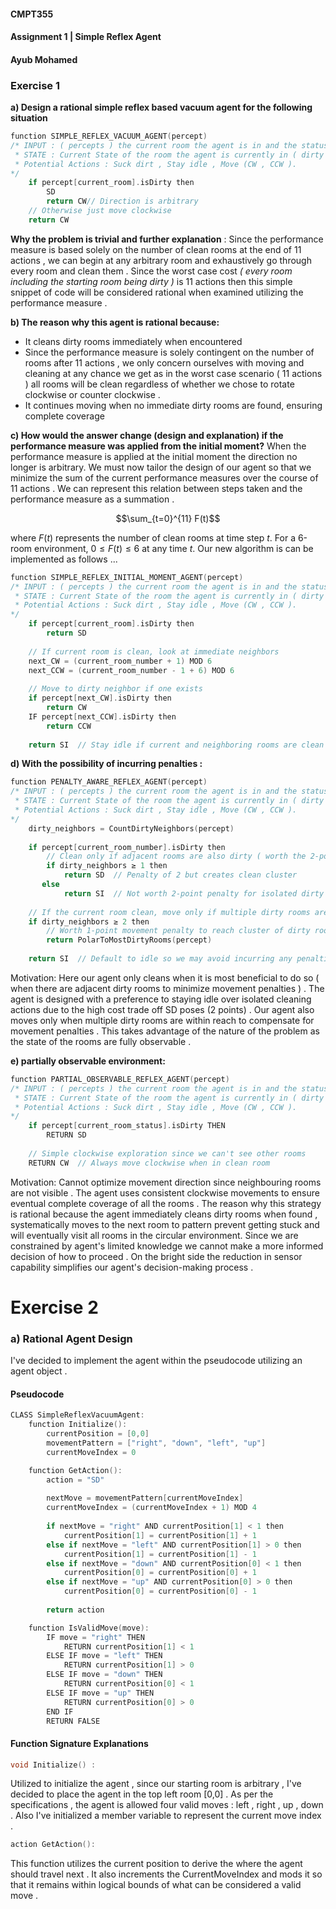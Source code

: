 #### CMPT355
#### Assignment 1 | Simple Reflex Agent
#### Ayub Mohamed 

### Exercise 1

**a) Design a rational simple reflex based vacuum agent for the following situation**

```c
function SIMPLE_REFLEX_VACUUM_AGENT(percept) 
/* INPUT : ( percepts ) the current room the agent is in and the status of the    * rooms . 
 * STATE : Current State of the room the agent is currently in ( dirty / clean ) 
 * Potential Actions : Suck dirt , Stay idle , Move (CW , CCW ). 
*/   
	if percept[current_room].isDirty then
		SD 
		return CW// Direction is arbitrary 
	// Otherwise just move clockwise 
	return CW		
```

**Why the problem is trivial and further explanation** : Since the performance measure is based solely on the number of clean rooms at the end of 11 actions , we can begin at any arbitrary room and exhaustively go through every room and clean them . Since the worst case cost *( every room including the starting room being dirty )*  is 11 actions then this simple snippet of code will be considered rational when examined utilizing the performance measure  . 

**b) The reason why this agent is rational because:**
- It cleans dirty rooms immediately when encountered
- Since the performance measure is solely contingent on the number of rooms  after 11 actions  , we only concern ourselves with moving and cleaning at any chance we get as in the worst case scenario ( 11 actions ) all rooms will be clean regardless of whether we chose to rotate clockwise or counter clockwise . 
- It continues moving when no immediate dirty rooms are found, ensuring complete coverage

**c) How would the answer change (design and explanation) if the performance measure was applied from the initial moment?**  When the performance measure is applied at the initial moment the direction no longer is arbitrary.  We must now tailor the design of our agent so that we minimize the sum of the current performance measures over the course of 11 actions . We can represent this relation between steps taken and the performance measure as a summation . 

$$\sum_{t=0}^{11} F(t)$$

where $F(t)$ represents the number of clean rooms at time step $t$. For a 6-room environment, $0 \leq F(t) \leq 6$ at any time $t$. Our new algorithm is can be implemented as follows ...

```c
function SIMPLE_REFLEX_INITIAL_MOMENT_AGENT(percept) 
/* INPUT : ( percepts ) the current room the agent is in and the status of the    * rooms . 
 * STATE : Current State of the room the agent is currently in ( dirty / clean ) 
 * Potential Actions : Suck dirt , Stay idle , Move (CW , CCW ). 
*/   
	if percept[current_room].isDirty then
        return SD
    
    // If current room is clean, look at immediate neighbors
    next_CW = (current_room_number + 1) MOD 6
    next_CCW = (current_room_number - 1 + 6) MOD 6
    
    // Move to dirty neighbor if one exists
	if percept[next_CW].isDirty then
        return CW
    IF percept[next_CCW].isDirty then  
        return CCW
    
    return SI  // Stay idle if current and neighboring rooms are clean
```

**d) With  the possibility of incurring penalties :**

```c
function PENALTY_AWARE_REFLEX_AGENT(percept) 
/* INPUT : ( percepts ) the current room the agent is in and the status of the    * rooms . 
 * STATE : Current State of the room the agent is currently in ( dirty / clean ) 
 * Potential Actions : Suck dirt , Stay idle , Move (CW , CCW ). 
*/   
    dirty_neighbors = CountDirtyNeighbors(percept)
    
    if percept[current_room_number].isDirty then  
        // Clean only if adjacent rooms are also dirty ( worth the 2-point penalty )
        if dirty_neighbors ≥ 1 then  
            return SD  // Penalty of 2 but creates clean cluster
	   else 
            return SI  // Not worth 2-point penalty for isolated dirty room
    
    // If the current room clean, move only if multiple dirty rooms are adjacent
    if dirty_neighbors ≥ 2 then  
        // Worth 1-point movement penalty to reach cluster of dirty rooms
        return PolarToMostDirtyRooms(percept)
    
    return SI  // Default to idle so we may avoid incurring any penalties
```

Motivation:
Here our agent only cleans when it is most beneficial to do so ( when there are adjacent dirty rooms to minimize movement penalties ) . The agent is designed with a preference to staying idle over isolated cleaning actions due to the high cost trade off SD poses (2 points) . Our agent also moves only when multiple dirty rooms are within reach to compensate for movement penalties . This takes advantage of the nature of the problem as the state of the rooms are fully observable . 

**e) partially observable environment:**

```c
function PARTIAL_OBSERVABLE_REFLEX_AGENT(percept) 
/* INPUT : ( percepts ) the current room the agent is in and the status of the    * rooms . 
 * STATE : Current State of the room the agent is currently in ( dirty / clean ) 
 * Potential Actions : Suck dirt , Stay idle , Move (CW , CCW ). 
*/   
    if percept[current_room_status].isDirty THEN
        RETURN SD
    
    // Simple clockwise exploration since we can't see other rooms
    RETURN CW  // Always move clockwise when in clean room
```

Motivation:
Cannot optimize movement direction since neighbouring rooms are not visible . The agent uses consistent clockwise movements to ensure eventual complete coverage of all the rooms . The reason why this strategy is rational because the agent immediately cleans dirty rooms when found , systematically moves to the next room to pattern prevent getting stuck and will eventually visit all rooms in the circular environment. Since we are constrained by agent's limited knowledge we cannot make a more informed decision of how to proceed . On the bright side the reduction in sensor capability simplifies our agent's decision-making process .

# Exercise 2 

### **a) Rational Agent Design** 

I've decided to implement the agent within the pseudocode utilizing an agent object . 

#### Pseudocode 

```c
CLASS SimpleReflexVacuumAgent:
    function Initialize():
        currentPosition = [0,0]  
        movementPattern = ["right", "down", "left", "up"]
        currentMoveIndex = 0

    function GetAction():
        action = "SD"  
        
        nextMove = movementPattern[currentMoveIndex]
        currentMoveIndex = (currentMoveIndex + 1) MOD 4
        
        if nextMove = "right" AND currentPosition[1] < 1 then 
            currentPosition[1] = currentPosition[1] + 1
        else if nextMove = "left" AND currentPosition[1] > 0 then  
            currentPosition[1] = currentPosition[1] - 1
        else if nextMove = "down" AND currentPosition[0] < 1 then  
            currentPosition[0] = currentPosition[0] + 1
        else if nextMove = "up" AND currentPosition[0] > 0 then  
            currentPosition[0] = currentPosition[0] - 1
            
        return action

    function IsValidMove(move):
        IF move = "right" THEN
            RETURN currentPosition[1] < 1
        ELSE IF move = "left" THEN
            RETURN currentPosition[1] > 0
        ELSE IF move = "down" THEN
            RETURN currentPosition[0] < 1
        ELSE IF move = "up" THEN
            RETURN currentPosition[0] > 0
        END IF
        RETURN FALSE
```

#### Function Signature Explanations 

```c
void Initialize() :
```

Utilized to initialize the agent , since our starting room is arbitrary , I've decided to place the agent in the top left room [0,0] . As per the specifications , the agent is allowed four valid moves : left , right , up , down . Also I've initialized a member variable to represent the current move index . 

```c
action GetAction():
```

This function utilizes the current position to derive the where the agent should travel next . It also increments the CurrentMoveIndex  and mods it so that it remains within logical bounds of what can be considered a valid move . 